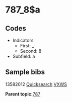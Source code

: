 # 787\_8$a

## Codes

-   Indicators
    -   First: \_
    -   Second: 8
-   Subfield: a

## Sample bibs

13582012 [Quicksearch](https://search.library.yale.edu/catalog/13582012) [VXWS](http://prodorbis.library.yale.edu:7014/vxws/GetHoldingsService?bibId=13582012)

**Parent topic:**[787](../../tags/787/787.md)

